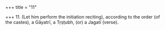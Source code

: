 +++
title = "11"

+++
11. (Let him perform the initiation reciting), according to the order (of the castes), a Gāyatrī, a Tṛṣṭubh, (or) a Jagatī (verse).
